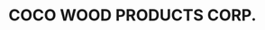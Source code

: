 ---
title: "COCO WOOD PRODUCTS CORP."
url: /silang/coco-wood-products-corp-maguyam/
shop: wholesale
---